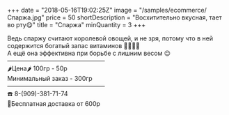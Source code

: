 +++
date = "2018-05-16T19:02:25Z"
image = "/samples/ecommerce/Спаржа.jpg"
price = 50
shortDescription = "Восхитительно вкусная, тает во рту😋"
title = "Спаржа"
minQuantity = 3
+++

Ведь спаржу считают королевой овощей, и не зря, потому что в ней содержится богатый запас витаминов 🍌🍐🍈🥒  
А ещё она эффективна при борьбе с лишним весом 😉  
————————————————  
🌶Цена🌶 100гр - 50р  
Минимальный заказ - 300гр  
————————————————  
☎️ 8-(909)-381-71-74  
🚗Бесплатная доставка от 600р
